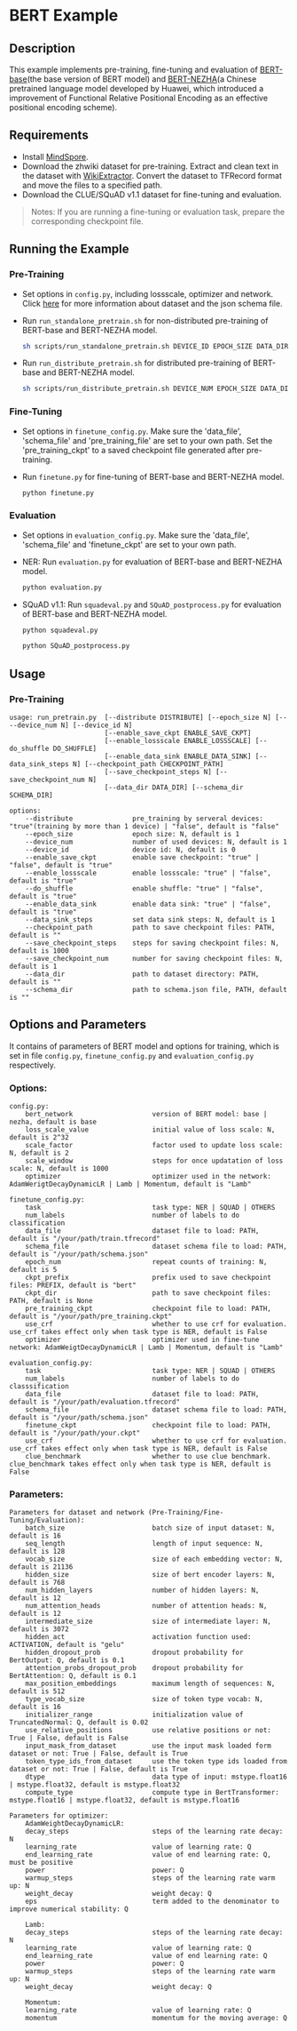 # BERT Example
## Description
This example implements pre-training, fine-tuning and evaluation of [BERT-base](https://github.com/google-research/bert)(the base version of BERT model) and [BERT-NEZHA](https://github.com/huawei-noah/Pretrained-Language-Model)(a Chinese pretrained language model developed by Huawei, which introduced a improvement of Functional Relative Positional Encoding as an effective positional encoding scheme).

## Requirements
- Install [MindSpore](https://www.mindspore.cn/install/en).
- Download the zhwiki dataset for pre-training. Extract and clean text in the dataset with [WikiExtractor](https://github.com/attardi/wikiextractor). Convert the dataset to TFRecord format and move the files to a specified path.
- Download the CLUE/SQuAD v1.1 dataset for fine-tuning and evaluation.
>  Notes:
   If you are running a fine-tuning or evaluation task, prepare the corresponding checkpoint file.

## Running the Example
### Pre-Training
- Set options in `config.py`, including lossscale, optimizer and network. Click [here](https://www.mindspore.cn/tutorial/zh-CN/master/use/data_preparation/loading_the_datasets.html#tfrecord) for more information about dataset and the json schema file.

- Run `run_standalone_pretrain.sh` for non-distributed pre-training of BERT-base and BERT-NEZHA model.

    ``` bash   
    sh scripts/run_standalone_pretrain.sh DEVICE_ID EPOCH_SIZE DATA_DIR SCHEMA_DIR
    ```
- Run `run_distribute_pretrain.sh` for distributed pre-training of BERT-base and BERT-NEZHA model.

    ``` bash   
    sh scripts/run_distribute_pretrain.sh DEVICE_NUM EPOCH_SIZE DATA_DIR SCHEMA_DIR MINDSPORE_HCCL_CONFIG_PATH
    ```  

### Fine-Tuning
- Set options in `finetune_config.py`. Make sure the 'data_file', 'schema_file' and 'pre_training_file' are set to your own path. Set the 'pre_training_ckpt' to a saved checkpoint file generated after pre-training.

- Run `finetune.py` for fine-tuning of BERT-base and BERT-NEZHA model.

    ```bash
    python finetune.py
    ```

### Evaluation
- Set options in `evaluation_config.py`. Make sure the 'data_file', 'schema_file' and 'finetune_ckpt' are set to your own path.

- NER: Run `evaluation.py` for evaluation of BERT-base and BERT-NEZHA model.

    ```bash
    python evaluation.py
    ```
- SQuAD v1.1: Run `squadeval.py` and  `SQuAD_postprocess.py` for evaluation of BERT-base and BERT-NEZHA model.

    ```bash
    python squadeval.py
    ```

    ```bash
    python SQuAD_postprocess.py
    ```

## Usage
### Pre-Training
``` 
usage: run_pretrain.py  [--distribute DISTRIBUTE] [--epoch_size N] [----device_num N] [--device_id N] 
                        [--enable_save_ckpt ENABLE_SAVE_CKPT]
                        [--enable_lossscale ENABLE_LOSSSCALE] [--do_shuffle DO_SHUFFLE]
                        [--enable_data_sink ENABLE_DATA_SINK] [--data_sink_steps N] [--checkpoint_path CHECKPOINT_PATH]
                        [--save_checkpoint_steps N] [--save_checkpoint_num N] 
                        [--data_dir DATA_DIR] [--schema_dir SCHEMA_DIR]

options:
    --distribute               pre_training by serveral devices: "true"(training by more than 1 device) | "false", default is "false"
    --epoch_size               epoch size: N, default is 1
    --device_num               number of used devices: N, default is 1
    --device_id                device id: N, default is 0
    --enable_save_ckpt         enable save checkpoint: "true" | "false", default is "true"
    --enable_lossscale         enable lossscale: "true" | "false", default is "true"
    --do_shuffle               enable shuffle: "true" | "false", default is "true"
    --enable_data_sink         enable data sink: "true" | "false", default is "true"
    --data_sink_steps          set data sink steps: N, default is 1
    --checkpoint_path          path to save checkpoint files: PATH, default is ""
    --save_checkpoint_steps    steps for saving checkpoint files: N, default is 1000
    --save_checkpoint_num      number for saving checkpoint files: N, default is 1
    --data_dir                 path to dataset directory: PATH, default is ""
    --schema_dir               path to schema.json file, PATH, default is ""
```
## Options and Parameters
It contains of parameters of BERT model and options for training, which is set in file `config.py`, `finetune_config.py` and `evaluation_config.py` respectively.
### Options:
```
config.py:
    bert_network                    version of BERT model: base | nezha, default is base
    loss_scale_value                initial value of loss scale: N, default is 2^32
    scale_factor                    factor used to update loss scale: N, default is 2
    scale_window                    steps for once updatation of loss scale: N, default is 1000   
    optimizer                       optimizer used in the network: AdamWerigtDecayDynamicLR | Lamb | Momentum, default is "Lamb"

finetune_config.py:
    task                            task type: NER | SQUAD | OTHERS
    num_labels                      number of labels to do classification
    data_file                       dataset file to load: PATH, default is "/your/path/train.tfrecord"
    schema_file                     dataset schema file to load: PATH, default is "/your/path/schema.json"
    epoch_num                       repeat counts of training: N, default is 5
    ckpt_prefix                     prefix used to save checkpoint files: PREFIX, default is "bert"
    ckpt_dir                        path to save checkpoint files: PATH, default is None
    pre_training_ckpt               checkpoint file to load: PATH, default is "/your/path/pre_training.ckpt"
    use_crf                         whether to use crf for evaluation. use_crf takes effect only when task type is NER, default is False
    optimizer                       optimizer used in fine-tune network: AdamWeigtDecayDynamicLR | Lamb | Momentum, default is "Lamb"

evaluation_config.py:
    task                            task type: NER | SQUAD | OTHERS
    num_labels                      number of labels to do classsification
    data_file                       dataset file to load: PATH, default is "/your/path/evaluation.tfrecord"
    schema_file                     dataset schema file to load: PATH, default is "/your/path/schema.json"
    finetune_ckpt                   checkpoint file to load: PATH, default is "/your/path/your.ckpt"
    use_crf                         whether to use crf for evaluation. use_crf takes effect only when task type is NER, default is False
    clue_benchmark                  whether to use clue benchmark. clue_benchmark takes effect only when task type is NER, default is False
```

### Parameters:
```
Parameters for dataset and network (Pre-Training/Fine-Tuning/Evaluation):
    batch_size                      batch size of input dataset: N, default is 16
    seq_length                      length of input sequence: N, default is 128
    vocab_size                      size of each embedding vector: N, default is 21136
    hidden_size                     size of bert encoder layers: N, default is 768
    num_hidden_layers               number of hidden layers: N, default is 12
    num_attention_heads             number of attention heads: N, default is 12
    intermediate_size               size of intermediate layer: N, default is 3072
    hidden_act                      activation function used: ACTIVATION, default is "gelu"
    hidden_dropout_prob             dropout probability for BertOutput: Q, default is 0.1
    attention_probs_dropout_prob    dropout probability for BertAttention: Q, default is 0.1
    max_position_embeddings         maximum length of sequences: N, default is 512
    type_vocab_size                 size of token type vocab: N, default is 16
    initializer_range               initialization value of TruncatedNormal: Q, default is 0.02
    use_relative_positions          use relative positions or not: True | False, default is False
    input_mask_from_dataset         use the input mask loaded form dataset or not: True | False, default is True
    token_type_ids_from_dataset     use the token type ids loaded from dataset or not: True | False, default is True
    dtype                           data type of input: mstype.float16 | mstype.float32, default is mstype.float32
    compute_type                    compute type in BertTransformer: mstype.float16 | mstype.float32, default is mstype.float16

Parameters for optimizer:
    AdamWeightDecayDynamicLR:
    decay_steps                     steps of the learning rate decay: N
    learning_rate                   value of learning rate: Q
    end_learning_rate               value of end learning rate: Q, must be positive
    power                           power: Q
    warmup_steps                    steps of the learning rate warm up: N
    weight_decay                    weight decay: Q
    eps                             term added to the denominator to improve numerical stability: Q

    Lamb:
    decay_steps                     steps of the learning rate decay: N
    learning_rate                   value of learning rate: Q
    end_learning_rate               value of end learning rate: Q
    power                           power: Q
    warmup_steps                    steps of the learning rate warm up: N
    weight_decay                    weight decay: Q

    Momentum:
    learning_rate                   value of learning rate: Q
    momentum                        momentum for the moving average: Q
```

